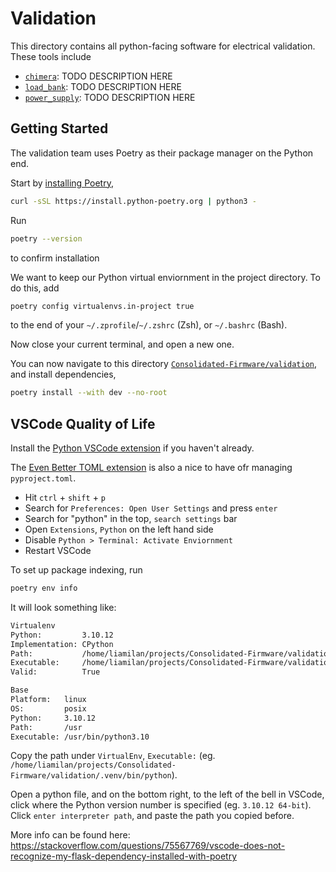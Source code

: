 # Validation
This directory contains all python-facing software for electrical validation. These tools include
- [`chimera`](./tools/chimera): TODO DESCRIPTION HERE
- [`load_bank`](./tools/load_bank): TODO DESCRIPTION HERE
- [`power_supply`](./tools/power_supply): TODO DESCRIPTION HERE

## Getting Started
The validation team uses Poetry as their package manager on the Python end.

Start by [installing Poetry](ttps://python-poetry.org/docs/#installing-with-the-official-installer),
```sh
curl -sSL https://install.python-poetry.org | python3 -
```

Run 
```sh
poetry --version
```
to confirm installation

We want to keep our Python virtual enviornment in the project directory. To do this, add 
```sh
poetry config virtualenvs.in-project true
```
to the end of your `~/.zprofile`/`~/.zshrc` (Zsh), or `~/.bashrc` (Bash).

Now close your current terminal, and open a new one.

You can now navigate to this directory [`Consolidated-Firmware/validation`](.), and install dependencies,
```sh
poetry install --with dev --no-root
```

## VSCode Quality of Life
Install the [Python VSCode extension](https://marketplace.visualstudio.com/items?itemName=ms-python.python) if you haven't already.

The [Even Better TOML extension](https://marketplace.visualstudio.com/items?itemName=tamasfe.even-better-toml) is also a nice to have ofr managing `pyproject.toml`.

- Hit `ctrl` + `shift` + `p`
- Search for `Preferences: Open User Settings` and press `enter`
- Search for "python" in the top, `search settings` bar
- Open `Extensions`, `Python` on the left hand side
- Disable `Python > Terminal: Activate Enviornment`
- Restart VSCode

To set up package indexing, run
```sh
poetry env info
```

It will look something like:
```sh
Virtualenv
Python:         3.10.12
Implementation: CPython
Path:           /home/liamilan/projects/Consolidated-Firmware/validation/.venv
Executable:     /home/liamilan/projects/Consolidated-Firmware/validation/.venv/bin/python
Valid:          True

Base
Platform:   linux
OS:         posix
Python:     3.10.12
Path:       /usr
Executable: /usr/bin/python3.10
```

Copy the path under `VirtualEnv`, `Executable:` (eg. `/home/liamilan/projects/Consolidated-Firmware/validation/.venv/bin/python`).

Open a python file, and on the bottom right, to the left of the bell in VSCode, click where the Python version number is specified (eg. `3.10.12 64-bit`). Click `enter interpreter path`, and paste the path you copied before.

More info can be found here: https://stackoverflow.com/questions/75567769/vscode-does-not-recognize-my-flask-dependency-installed-with-poetry
